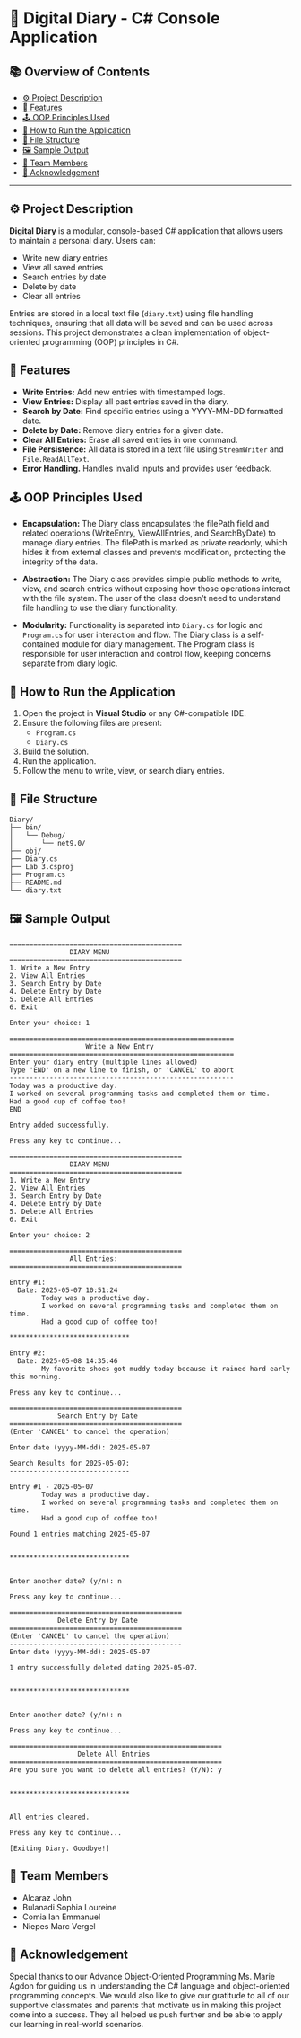 # 📖 Digital Diary - C# Console Application


## 📚 Overview of Contents
- [⚙ Project Description](#-project-description)
- [🔧 Features](#-features)
- [🕹 OOP Principles Used](#-oop-principles-used)
- [📄 How to Run the Application](#-how-to-run-the-application)
- [📝 File Structure](#-file-structure)
- [🖼 Sample Output](#-sample-output)
- [👥 Team Members](#-team-members)
- [📃 Acknowledgement](#-acknowledgement)

---

## ⚙ Project Description

**Digital Diary** is a modular, console-based C# application that allows users to maintain a personal diary. Users can:
- Write new diary entries
- View all saved entries
- Search entries by date
- Delete by date
- Clear all entries

Entries are stored in a local text file (`diary.txt`) using file handling techniques, ensuring that all data will be saved and can be used  across sessions. This project demonstrates a clean implementation of object-oriented programming (OOP) principles in C#.

## 🔧 Features

- **Write Entries:** Add new entries with timestamped logs.
- **View Entries:** Display all past entries saved in the diary.
- **Search by Date:** Find specific entries using a YYYY-MM-DD formatted date.
- **Delete by Date:** Remove diary entries for a given date.
- **Clear All Entries:** Erase all saved entries in one command.
- **File Persistence:** All data is stored in a text file using `StreamWriter` and `File.ReadAllText`.
- **Error Handling.** Handles invalid inputs and provides user feedback.


## 🕹 OOP Principles Used

- **Encapsulation:** The Diary class encapsulates the filePath field and related operations (WriteEntry, ViewAllEntries, and SearchByDate) to manage diary entries. The filePath is marked as private readonly, which hides it from external classes and prevents modification, protecting the integrity of the data.

- **Abstraction:** The Diary class provides simple public methods to write, view, and search entries without exposing how those operations interact with the file system. The user of the class doesn’t need to understand file handling to use the diary functionality.


- **Modularity:** Functionality is separated into `Diary.cs` for logic and `Program.cs` for user interaction and flow. The Diary class is a self-contained module for diary management. The Program class is responsible for user interaction and control flow, keeping concerns separate from diary logic.


## 📄 How to Run the Application

1. Open the project in **Visual Studio** or any C#-compatible IDE.
2. Ensure the following files are present:
   - `Program.cs`
   - `Diary.cs`
3. Build the solution.
4. Run the application.
5. Follow the menu to write, view, or search diary entries.

## 📝 File Structure

```
Diary/
├── bin/
│   └── Debug/
│       └── net9.0/
├── obj/
├── Diary.cs
├── Lab 3.csproj
├── Program.cs
├── README.md
└── diary.txt
```

## 🖼 Sample Output

```
===========================================
               DIARY MENU
===========================================
1. Write a New Entry
2. View All Entries
3. Search Entry by Date
4. Delete Entry by Date
5. Delete All Entries
6. Exit

Enter your choice: 1

========================================================
                   Write a New Entry
========================================================
Enter your diary entry (multiple lines allowed)
Type 'END' on a new line to finish, or 'CANCEL' to abort
--------------------------------------------------------
Today was a productive day.
I worked on several programming tasks and completed them on time.
Had a good cup of coffee too!
END

Entry added successfully.

Press any key to continue...
```

```
===========================================
               DIARY MENU
===========================================
1. Write a New Entry
2. View All Entries
3. Search Entry by Date
4. Delete Entry by Date
5. Delete All Entries
6. Exit

Enter your choice: 2

===========================================
               All Entries:
===========================================

Entry #1:
  Date: 2025-05-07 10:51:24
        Today was a productive day.
        I worked on several programming tasks and completed them on time.
        Had a good cup of coffee too!

******************************

Entry #2:
  Date: 2025-05-08 14:35:46
        My favorite shoes got muddy today because it rained hard early this morning.

Press any key to continue...
```

```
===========================================
            Search Entry by Date
===========================================
(Enter 'CANCEL' to cancel the operation)
-------------------------------------------
Enter date (yyyy-MM-dd): 2025-05-07

Search Results for 2025-05-07:
------------------------------

Entry #1 - 2025-05-07
        Today was a productive day.
        I worked on several programming tasks and completed them on time.
        Had a good cup of coffee too!

Found 1 entries matching 2025-05-07


******************************


Enter another date? (y/n): n

Press any key to continue...
```

```
===========================================
            Delete Entry by Date
===========================================
(Enter 'CANCEL' to cancel the operation)
-------------------------------------------
Enter date (yyyy-MM-dd): 2025-05-07

1 entry successfully deleted dating 2025-05-07.


******************************


Enter another date? (y/n): n

Press any key to continue...
```

```
=====================================================
                 Delete All Entries
=====================================================
Are you sure you want to delete all entries? (Y/N): y


******************************


All entries cleared.

Press any key to continue...
```

```
[Exiting Diary. Goodbye!]
```
## 👥 Team Members

- Alcaraz John  
- Bulanadi Sophia Loureine  
- Comia Ian Emmanuel  
- Niepes Marc Vergel  

## 📃 Acknowledgement

Special thanks to our Advance Object-Oriented Programming Ms. Marie Agdon for guiding us in understanding the C# language and object-oriented programming concepts. We would also like to give our gratitude to all of our supportive classmates and parents that motivate us in making this project come into  a success. They all helped us push further and be able to apply our learning in  real-world scenarios.
